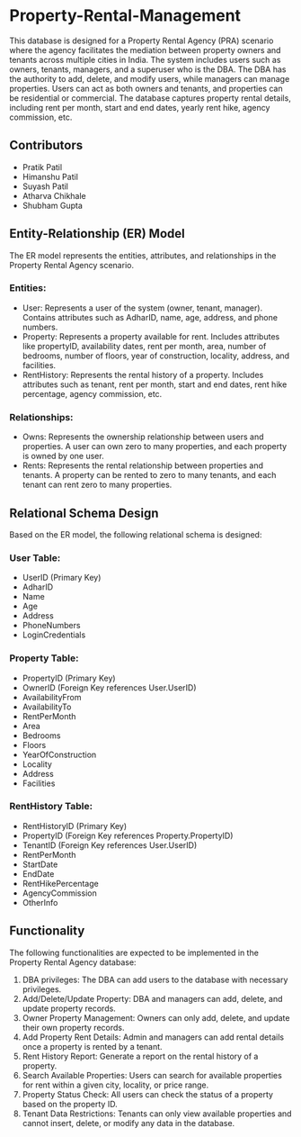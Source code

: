 # Property-Rental-Management

This database is designed for a Property Rental Agency (PRA) scenario where the agency facilitates the mediation between property owners and tenants across multiple cities in India. The system includes users such as owners, tenants, managers, and a superuser who is the DBA. The DBA has the authority to add, delete, and modify users, while managers can manage properties. Users can act as both owners and tenants, and properties can be residential or commercial. The database captures property rental details, including rent per month, start and end dates, yearly rent hike, agency commission, etc.

## Contributors
- Pratik Patil
- Himanshu Patil
- Suyash Patil
- Atharva Chikhale
- Shubham Gupta

## Entity-Relationship (ER) Model

The ER model represents the entities, attributes, and relationships in the Property Rental Agency scenario.

### Entities:
- User: Represents a user of the system (owner, tenant, manager). Contains attributes such as AdharID, name, age, address, and phone numbers.
- Property: Represents a property available for rent. Includes attributes like propertyID, availability dates, rent per month, area, number of bedrooms, number of floors, year of construction, locality, address, and facilities.
- RentHistory: Represents the rental history of a property. Includes attributes such as tenant, rent per month, start and end dates, rent hike percentage, agency commission, etc.

### Relationships:
- Owns: Represents the ownership relationship between users and properties. A user can own zero to many properties, and each property is owned by one user.
- Rents: Represents the rental relationship between properties and tenants. A property can be rented to zero to many tenants, and each tenant can rent zero to many properties.

## Relational Schema Design

Based on the ER model, the following relational schema is designed:

### User Table:
- UserID (Primary Key)
- AdharID
- Name
- Age
- Address
- PhoneNumbers
- LoginCredentials

### Property Table:
- PropertyID (Primary Key)
- OwnerID (Foreign Key references User.UserID)
- AvailabilityFrom
- AvailabilityTo
- RentPerMonth
- Area
- Bedrooms
- Floors
- YearOfConstruction
- Locality
- Address
- Facilities

### RentHistory Table:
- RentHistoryID (Primary Key)
- PropertyID (Foreign Key references Property.PropertyID)
- TenantID (Foreign Key references User.UserID)
- RentPerMonth
- StartDate
- EndDate
- RentHikePercentage
- AgencyCommission
- OtherInfo

## Functionality

The following functionalities are expected to be implemented in the Property Rental Agency database:

1. DBA privileges: The DBA can add users to the database with necessary privileges.
2. Add/Delete/Update Property: DBA and managers can add, delete, and update property records.
3. Owner Property Management: Owners can only add, delete, and update their own property records.
4. Add Property Rent Details: Admin and managers can add rental details once a property is rented by a tenant.
5. Rent History Report: Generate a report on the rental history of a property.
6. Search Available Properties: Users can search for available properties for rent within a given city, locality, or price range.
7. Property Status Check: All users can check the status of a property based on the property ID.
8. Tenant Data Restrictions: Tenants can only view available properties and cannot insert, delete, or modify any data in the database.
